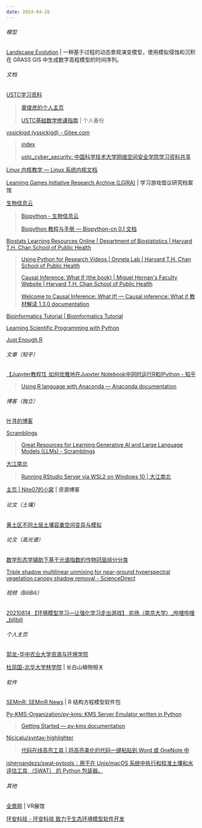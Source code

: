 ```yaml
---
date: 2024-04-20
---
```


###### 模型

[Landscape Evolution](https://baharmon.github.io/landscape_evolution/) | 一种基于过程的动态景观演变模型，使用模拟侵蚀和沉积在 GRASS GIS 中生成数字高程模型的时间序列。

###### 文档

[USTC学习资料](https://www.zhangjy9610.me/USTCdata.html)

> [章俊彦的个人主页](https://www.zhangjy9610.me/index-cn.html)
> 
> [USTC基础数学修课指南](https://forestcollection.lanzout.com/iZiGX1vt3mwj
) | 个人备份

[yssickjgd (yssickjgd) - Gitee.com](https://gitee.com/yssickjgd)

> [index](http://home.ustc.edu.cn/~yssickjgd/)
>
> [ustc_cyber_security: 中国科学技术大学网络空间安全学院学习资料共享](https://gitee.com/yssickjgd/ustc_cyber_security)

[Linux 内核教学 — Linux 系统内核文档](https://linux-kernel-labs-zh.xyz/index.html)

[Learning Games Initiative Research Archive (LGIRA)](https://lgira.mesmernet.org/) | 学习游戏倡议研究档案馆

[生物信息云](https://bioinfocloud.github.io/note/)

> [Biopython - 生物信息云](https://bioinfocloud.github.io/note/BioInfo/Biopython/01_install/)
>
> [Biopython 教程与手册 — Biopython-cn 0.1 文档](https://biopython-cn.readthedocs.io/zh-cn/latest/index.html)

[Biostats Learning Resources Online | Department of Biostatistics | Harvard T.H. Chan School of Public Health](https://www.hsph.harvard.edu/biostatistics/2018/03/biostats-learning-resources-online/)

> [Using Python for Research Videos | Onnela Lab | Harvard T.H. Chan School of Public Health](https://www.hsph.harvard.edu/onnela-lab/learning/)
>
> [Causal Inference: What If (the book) | Miguel Hernan's Faculty Website | Harvard T.H. Chan School of Public Health](https://www.hsph.harvard.edu/miguel-hernan/causal-inference-book/)
>
> [Welcome to Causal Inference: What If! — Causal inference: What if 教材解读 1.3.0 documentation](https://causalai.github.io/what-if/index.html)

[Bioinformatics Tutorial | Bioinformatics Tutorial](https://book.ncrnalab.org/teaching)

[Learning Scientific Programming with Python](https://scipython.com/)

[Just Enough R](https://benwhalley.github.io/just-enough-r/)

###### 文章（知乎）

[【Jupyter教程1】如何优雅地在Jupyter Notebook中同时运行R和IPython - 知乎](https://zhuanlan.zhihu.com/p/139032905)

> [Using R language with Anaconda — Anaconda documentation](https://docs.anaconda.com/free/working-with-conda/packages/using-r-language/)

###### 博客（独立）

[叶寻的博客](https://cyrusyip.org/zh-cn/)

[Scramblings](https://pankajpipada.com/)

> [Great Resources for Learning Generative AI and Large Language Models (LLMs) - Scramblings](https://pankajpipada.com/posts/2024-04-15-genai-resources/)

[大江南北](https://djnb.gitee.io/)

> [Running RStudio Server via WSL2 on Windows 10 | 大江南北](https://djnb.gitee.io/2021/01/13/P036_RStudio_Server_On_WSL2/)

[主页 | Nite07的小窝](https://www.nite07.com/) | 资源博客

###### 论文（土壤）

[黄土区不同土层土壤容重空间变异与模拟](http://pedologica.issas.ac.cn/html/trxb/2019/1/trxb201802040086.htm)

###### 论文（高光谱）

[数学形态学辅助下基于光谱指数的作物冠层组分分类](http://www.tcsae.org/nygcxb/article/abstract/20220718)

[Triple shadow multilinear unmixing for near-ground hyperspectral vegetation canopy shadow removal - ScienceDirect](https://www.sciencedirect.com/science/article/pii/S0168169924002060)

###### 视频（BiliBili）

[20210814 【环境模型学习—让强化学习走出游戏】 俞扬（南京大学）_哔哩哔哩_bilibili](https://www.bilibili.com/video/BV18v4y1P7Gk/)

###### 个人主页

[郭龙-华中农业大学资源与环境学院](https://zyhj.hzau.edu.cn/info/1184/7654.htm)

[杜凤国-北华大学林学院](https://lxy.beihua.edu.cn/info/1054/1308.htm) | 长白山植物相关

###### 软件

[SEMinR: SEMinR News](https://sem-in-r.github.io/posts.html) | R 结构方程模型软件包

[Py-KMS-Organization/py-kms: KMS Server Emulator written in Python](https://github.com/Py-KMS-Organization/py-kms)

> [Getting Started — py-kms documentation](https://py-kms.readthedocs.io/en/latest/Getting%20Started.html)

[Nicicalu/syntax-highlighter](https://github.com/Nicicalu/syntax-highlighter)

> [代码在线高亮工具 | 将高亮美化的代码一键粘贴到 Word 或 OneNote 中](https://highlightcode.com/)

[jshernandezs/swat-pytools：用于在 Unix/macOS 系统中执行和校准土壤和水评估工具 （SWAT） 的 Python 包装器。](https://github.com/jshernandezs/swat-pytools)

###### 其他

[全景网](https://www.vra.cn/#/home) | VR展馆

[环安科技 - 环安科技 致力于生态环境模型软件开发](https://www.ihamodel.com/)